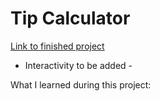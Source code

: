 # Tip Calculator

[Link to finished project](https://j-pohl.github.io/tip-calculator/)

- Interactivity to be added - 

What I learned during this project:
